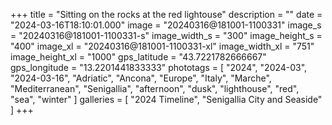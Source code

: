 +++
title = "Sitting on the rocks at the red lightouse"
description = ""
date = "2024-03-16T18:10:01.000"
image = "20240316@181001-1100331"
image_s = "20240316@181001-1100331-s"
image_width_s = "300"
image_height_s = "400"
image_xl = "20240316@181001-1100331-xl"
image_width_xl = "751"
image_height_xl = "1000"
gps_latitude = "43.7221782666667"
gps_longitude = "13.2201441833333"
phototags = [ "2024", "2024-03", "2024-03-16", "Adriatic", "Ancona", "Europe", "Italy", "Marche", "Mediterranean", "Senigallia", "afternoon", "dusk", "lighthouse", "red", "sea", "winter" ]
galleries = [ "2024 Timeline", "Senigallia City and Seaside" ]
+++

